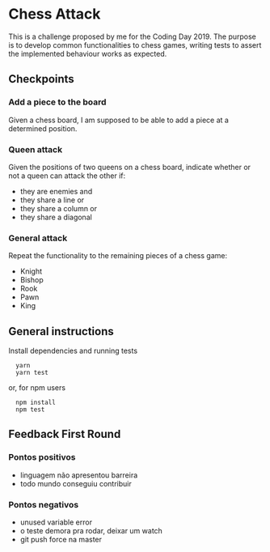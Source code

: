 # Chess Attack

This is a challenge proposed by me for the Coding Day 2019. The purpose is to develop common functionalities to chess games, writing tests to assert the implemented behaviour works as expected.

## Checkpoints

### Add a piece to the board

Given a chess board, I am supposed to be able to add a piece at a determined position. 

### Queen attack

Given the positions of two queens on a chess board, indicate whether or not a queen can attack the other if:
* they are enemies and
* they share a line or
* they share a column or
* they share a diagonal

### General attack

Repeat the functionality to the remaining pieces of a chess game:
* Knight
* Bishop
* Rook
* Pawn
* King


## General instructions

Install dependencies and running tests

```(bash)
  yarn
  yarn test
```

or, for npm users

```(bash)
  npm install
  npm test
```

## Feedback First Round

### Pontos positivos

* linguagem não apresentou barreira
* todo mundo conseguiu contribuir

### Pontos negativos

* unused variable error
* o teste demora pra rodar, deixar um watch
* git push force na master
